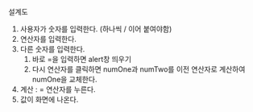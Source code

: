 설계도

1. 사용자가 숫자를 입력한다. (하나씩 / 이어 붙여야함)
2. 연산자를 입력한다.
3. 다른 숫자를 입력한다.
   1. 바로 =을 입력하면 alert창 띄우기
   2. 다시 연산자를 클릭하면 numOne과 numTwo를 이전 연산자로 계산하여 numOne을 교체한다.
4. 계산 : = 연산자를 누른다.
5. 값이 화면에 나온다.
